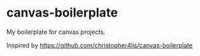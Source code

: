 # canvas-boilerplate
My boilerplate for canvas projects.

Inspired by https://github.com/christopher4lis/canvas-boilerplate
